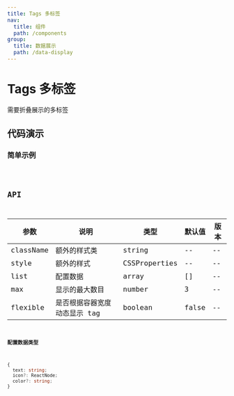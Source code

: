 ```yaml
---
title: Tags 多标签
nav:
  title: 组件
  path: /components
group:
  title: 数据展示
  path: /data-display
---
```


# Tags 多标签

需要折叠展示的多标签

## 代码演示

### 简单示例

<code src="./demo/demo-01.tsx" />

## API

| 参数      | 说明                         | 类型          | 默认值 | 版本 |
| --------- | ---------------------------- | ------------- | ------ | ---- |
| className | 额外的样式类                 | string        | --     | --   |
| style     | 额外的样式                   | CSSProperties | --     | --   |
| list      | 配置数据                     | array         | []     | --   |
| max       | 显示的最大数目               | number        | 3      | --   |
| flexible  | 是否根据容器宽度动态显示 tag | boolean       | false  | --   |

**配置数据类型**

```ts
{
  text: string;
  icon?: ReactNode;
  color?: string;
}
```
